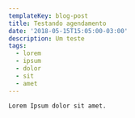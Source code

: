 ```yaml
---
templateKey: blog-post
title: Testando agendamento
date: '2018-05-15T15:05:00-03:00'
description: Um teste
tags:
  - lorem
  - ipsum
  - dolor
  - sit
  - amet
---
```

`Lorem Ipsum dolor sit amet.`

